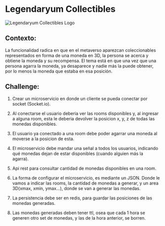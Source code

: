 # Legendaryum Collectibles
![Legendaryum Collectibles Logo](https://media.licdn.com/dms/image/C4D0BAQFRUqCmn-u-yw/company-logo_200_200/0/1662364611557?e=1701302400&v=beta&t=NmOCAc4fMa4g3Q8a5mq6G_L1AY_dSBnCypnw4qYmPag)

## Contexto: 
La funcionalidad radica en que en el metaverso aparezcan coleccionables representados en forma de una moneda en 3D, la persona se acerca y obtiene la moneda y su recompensa.
El tema está en que una vez que una persona agarra la moneda, ya desaparece y nadie más la puede obtener, por lo menos la moneda que estaba en esa posición.

## Challenge: 
1. Crear un microservicio en donde un cliente se pueda conectar por socket (Socket.io).

2. Al conectarse el usuario deberia ver las rooms disponibles y, al ingresar a alguna room, esta le deberia devolver la posicion x, y, z de todas las monedas disponibles.

3. El usuario ya conectado a una room debe poder agarrar una moneda al moverse a la posicion de esta.

4. El microservicio debe mandar una señal a todos los usuarios, indicando qué monedas dejan de estar disponibles (cuando alguien más la agarra).

5. Api rest para consultar cantidad de monedas disponibles en una room.

6. La forma de configurar el microservicio, es mediante un JSON. Donde le vamos a indicar las rooms, la cantidad de monedas a generar, y un area 3D(xmax, xmin, ymax...), donde se van a generar las monedas.

7. La persistencia debe ser en redis, para guardar las posiciones de las monedas generadas.

8. Las monedas generadas deben tener ttl, osea que cada 1 hora se generen otro set de monedas, y las de la hora anterior, se borren.